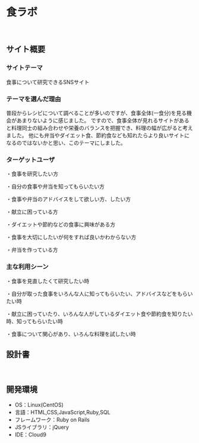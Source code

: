 # 食ラボ
​
## サイト概要
### サイトテーマ
食事について研究できるSNSサイト

### テーマを選んだ理由
普段からレシピについて調べることが多いのですが、食事全体(一食分)を見る機会があまりないように感じました。
ですので、食事全体が見れるサイトがあると料理同士の組み合わせや栄養のバランスを把握でき、料理の幅が広がると考えました。
他にも弁当やダイエット食、節約食なども知れたらより良いサイトになるのではないかと思い、このテーマにしました。
​
### ターゲットユーザ
・食事を研究したい方

・自分の食事や弁当を知ってもらいたい方

・食事や弁当のアドバイスをして欲しい方、したい方

・献立に困っている方

・ダイエットや節約などの食事に興味がある方

・食事を大切にしたいが何をすれば良いかわからない方

・弁当を作っている方
​
### 主な利用シーン
・食事を見直したくて研究したい時

・自分が取った食事をいろんな人に知ってもらいたい、アドバイスなどをもらいたい時

・献立に困っていたり、いろんな人がしているダイエット食や節約食を知りたい時、知ってもらいたい時

・食事について関心があり、いろんな料理を試したい時
​
## 設計書
<!--テーマを設定・提出する時点では不要です-->
​
## 開発環境
- OS：Linux(CentOS)
- 言語：HTML,CSS,JavaScript,Ruby,SQL
- フレームワーク：Ruby on Rails
- JSライブラリ：jQuery
- IDE：Cloud9
​
